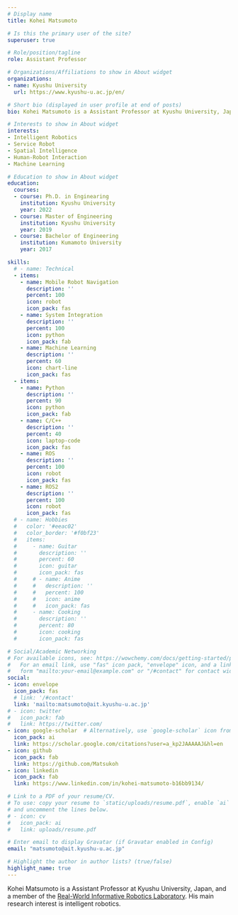 ```yaml
---
# Display name
title: Kohei Matsumoto

# Is this the primary user of the site?
superuser: true

# Role/position/tagline
role: Assistant Professor

# Organizations/Affiliations to show in About widget
organizations:
- name: Kyushu University
  url: https://www.kyushu-u.ac.jp/en/

# Short bio (displayed in user profile at end of posts)
bio: Kohei Matsumoto is a Assistant Professor at Kyushu University, Japan, and a member of the Real-World Informative Robotics Laboratory. His main research interest is intelligent robotics.

# Interests to show in About widget
interests:
- Intelligent Robotics
- Service Robot
- Spatial Intelligence
- Human-Robot Interaction
- Machine Learning

# Education to show in About widget
education:
  courses:
  - course: Ph.D. in Enginearing
    institution: Kyushu University
    year: 2022
  - course: Master of Engineering
    institution: Kyushu University
    year: 2019
  - course: Bachelor of Engineering
    institution: Kumamoto University 
    year: 2017

skills:
  # - name: Technical
  - items:
    - name: Mobile Robot Navigation
      description: ''
      percent: 100
      icon: robot
      icon_pack: fas
    - name: System Integration
      description: ''
      percent: 100
      icon: python
      icon_pack: fab
    - name: Machine Learning
      description: ''
      percent: 60
      icon: chart-line
      icon_pack: fas
  - items:
    - name: Python
      description: ''
      percent: 90
      icon: python
      icon_pack: fab
    - name: C/C++
      description: ''
      percent: 40
      icon: laptop-code
      icon_pack: fas
    - name: ROS
      description: ''
      percent: 100
      icon: robot
      icon_pack: fas
    - name: ROS2
      description: ''
      percent: 100
      icon: robot
      icon_pack: fas
  # - name: Hobbies
  #   color: '#eeac02'
  #   color_border: '#f0bf23'
  #   items:
  #     - name: Guitar
  #       description: ''
  #       percent: 60
  #       icon: guitar
  #       icon_pack: fas
  #     # - name: Anime
  #     #   description: ''
  #     #   percent: 100
  #     #   icon: anime
  #     #   icon_pack: fas
  #     - name: Cooking
  #       description: ''
  #       percent: 80
  #       icon: cooking
  #       icon_pack: fas

# Social/Academic Networking
# For available icons, see: https://wowchemy.com/docs/getting-started/page-builder/#icons
#   For an email link, use "fas" icon pack, "envelope" icon, and a link in the
#   form "mailto:your-email@example.com" or "/#contact" for contact widget.
social:
- icon: envelope
  icon_pack: fas
  # link: '/#contact'
  link: 'mailto:matsumoto@ait.kyushu-u.ac.jp'
# - icon: twitter
#   icon_pack: fab
#   link: https://twitter.com/
- icon: google-scholar  # Alternatively, use `google-scholar` icon from `ai` icon pack
  icon_pack: ai
  link: https://scholar.google.com/citations?user=a_kp2JAAAAAJ&hl=en
- icon: github
  icon_pack: fab
  link: https://github.com/Matsukoh
- icon: linkedin
  icon_pack: fab
  link: https://www.linkedin.com/in/kohei-matsumoto-b16bb9134/

# Link to a PDF of your resume/CV.
# To use: copy your resume to `static/uploads/resume.pdf`, enable `ai` icons in `params.toml`, 
# and uncomment the lines below.
# - icon: cv
#   icon_pack: ai
#   link: uploads/resume.pdf

# Enter email to display Gravatar (if Gravatar enabled in Config)
email: "matsumoto@ait.kyushu-u.ac.jp"

# Highlight the author in author lists? (true/false)
highlight_name: true
---
```


Kohei Matsumoto is a Assistant Professor at Kyushu University, Japan, and a member of the [Real-World Informative Robotics Laboratory](https://robotics.ait.kyushu-u.ac.jp/en/). His main research interest is intelligent robotics.

<!-- {{< icon name="download" pack="fas" >}} Download my {{< staticref "uploads/demo_resume.pdf" "newtab" >}}resumé{{< /staticref >}}. -->
